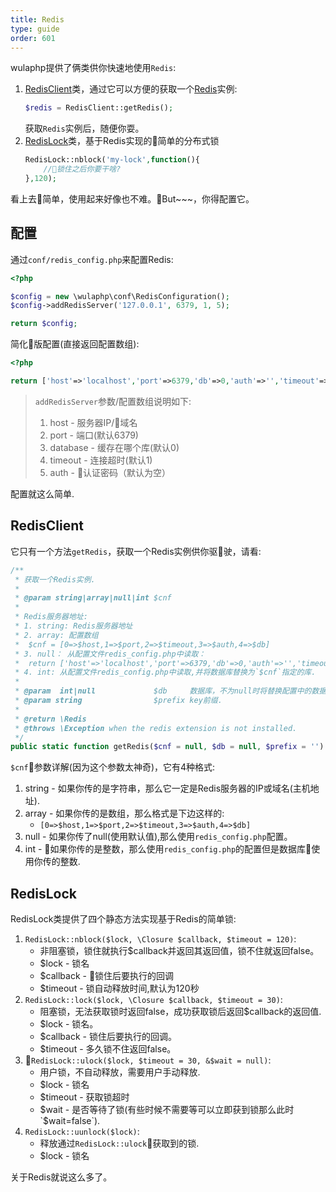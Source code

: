 ```yaml
---
title: Redis
type: guide
order: 601
---
```


wulaphp提供了俩类供你快速地使用`Redis`:

1. [RedisClient](https://github.com/ninggf/wulaphp/blob/v2.0/wulaphp/util/RedisClient.php)类，通过它可以方便的获取一个[Redis](https://github.com/phpredis/phpredis/)实例:
    ```php
    $redis = RedisClient::getRedis();
    ```
    获取`Redis`实例后，随便你耍。
2. [RedisLock](https://github.com/ninggf/wulaphp/blob/v2.0/wulaphp/util/RedisLock.php)类，基于Redis实现的简单的分布式锁
    ```php
    RedisLock::nblock('my-lock',function(){
        //锁住之后你要干啥?
    },120);
    ```

看上去简单，使用起来好像也不难。But~~~，你得配置它。

## 配置

通过`conf/redis_config.php`来配置Redis:

```php
<?php

$config = new \wulaphp\conf\RedisConfiguration();
$config->addRedisServer('127.0.0.1', 6379, 1, 5);

return $config;
```

简化版配置(直接返回配置数组):

```php
<?php

return ['host'=>'localhost','port'=>6379,'db'=>0,'auth'=>'','timeout'=>5];
```

> `addRedisServer`参数/配置数组说明如下:
> 1. host - 服务器IP/域名
> 2. port - 端口(默认6379)
> 3. database - 缓存在哪个库(默认0)
> 4. timeout - 连接超时(默认1)
> 5. auth - 认证密码（默认为空）

配置就这么简单.

## RedisClient

它只有一个方法`getRedis`，获取一个Redis实例供你驱驶，请看:

```php
/**
 * 获取一个Redis实例.
 *
 * @param string|array|null|int $cnf
 *
 * Redis服务器地址:
 * 1. string: Redis服务器地址
 * 2. array: 配置数组
 *  $cnf = [0=>$host,1=>$port,2=>$timeout,3=>$auth,4=>$db]
 * 3. null： 从配置文件redis_config.php中读取：
 *  return ['host'=>'localhost','port'=>6379,'db'=>0,'auth'=>'','timeout'=>5]
 * 4. int: 从配置文件redis_config.php中读取,并将数据库替换为`$cnf`指定的库.
 *
 * @param  int|null             $db     数据库，不为null时将替换配置中的数据库
 * @param string                $prefix key前缀.
 * 
 * @return \Redis
 * @throws \Exception when the redis extension is not installed.
 */
public static function getRedis($cnf = null, $db = null, $prefix = '') 
```

`$cnf`参数详解(因为这个参数太神奇)，它有4种格式:

1. string - 如果你传的是字符串，那么它一定是Redis服务器的IP或域名(主机地址).
2. array  - 如果你传的是数组，那么格式是下边这样的:
    * `[0=>$host,1=>$port,2=>$timeout,3=>$auth,4=>$db]`
3. null - 如果你传了null(使用默认值),那么使用`redis_config.php`配置。
4. int  - 如果你传的是整数，那么使用`redis_config.php`的配置但是数据库使用你传的整数.

## RedisLock

RedisLock类提供了四个静态方法实现基于Redis的简单锁:

1. `RedisLock::nblock($lock, \Closure $callback, $timeout = 120)`:
    * 非阻塞锁，锁住就执行$callback并返回其返回值，锁不住就返回false。
    * $lock - 锁名
    * $callback - 锁住后要执行的回调
    * $timeout - 锁自动释放时间,默认为120秒
2. `RedisLock::lock($lock, \Closure $callback, $timeout = 30)`:
    * 阻塞锁，无法获取锁时返回false，成功获取锁后返回$callback的返回值.
    * $lock - 锁名。
    * $callback - 锁住后要执行的回调。
    * $timeout - 多久锁不住返回false。
3. `RedisLock::ulock($lock, $timeout = 30, &$wait = null)`:
    * 用户锁，不自动释放，需要用户手动释放.
    * $lock - 锁名
    * $timeout - 获取锁超时
    * $wait - 是否等待了锁(有些时候不需要等可以立即获到锁那么此时`$wait=false`).
4. `RedisLock::uunlock($lock)`:
    * 释放通过`RedisLock::ulock`获取到的锁.
    * $lock - 锁名

关于Redis就说这么多了。